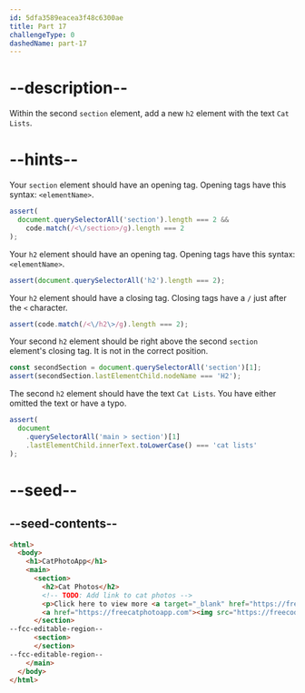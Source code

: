 ```yaml
---
id: 5dfa3589eacea3f48c6300ae
title: Part 17
challengeType: 0
dashedName: part-17
---
```


# --description--

Within the second `section` element, add a new `h2` element with the text `Cat Lists`.

# --hints--

Your `section` element should have an opening tag. Opening tags have this syntax: `<elementName>`.

```js
assert(
  document.querySelectorAll('section').length === 2 &&
    code.match(/<\/section>/g).length === 2
);
```

Your `h2` element should have an opening tag. Opening tags have this syntax: `<elementName>`.

```js
assert(document.querySelectorAll('h2').length === 2);
```

Your `h2` element should have a closing tag. Closing tags have a `/` just after the `<` character.

```js
assert(code.match(/<\/h2\>/g).length === 2);
```

Your second `h2` element should be right above the second `section` element's closing tag. It is not in the correct position.

```js
const secondSection = document.querySelectorAll('section')[1];
assert(secondSection.lastElementChild.nodeName === 'H2');
```

The second `h2` element should have the text `Cat Lists`. You have either omitted the text or have a typo.

```js
assert(
  document
    .querySelectorAll('main > section')[1]
    .lastElementChild.innerText.toLowerCase() === 'cat lists'
);
```

# --seed--

## --seed-contents--

```html
<html>
  <body>
    <h1>CatPhotoApp</h1>
    <main>
      <section>
        <h2>Cat Photos</h2>
        <!-- TODO: Add link to cat photos -->
        <p>Click here to view more <a target="_blank" href="https://freecatphotoapp.com">cat photos</a>.</p>
        <a href="https://freecatphotoapp.com"><img src="https://freecodecamp.s3.amazonaws.com/relaxing-cat.jpg" alt="A cute orange cat lying on its back."></a>
      </section>
--fcc-editable-region--
      <section>
      </section>
--fcc-editable-region--
    </main>
  </body>
</html>
```

